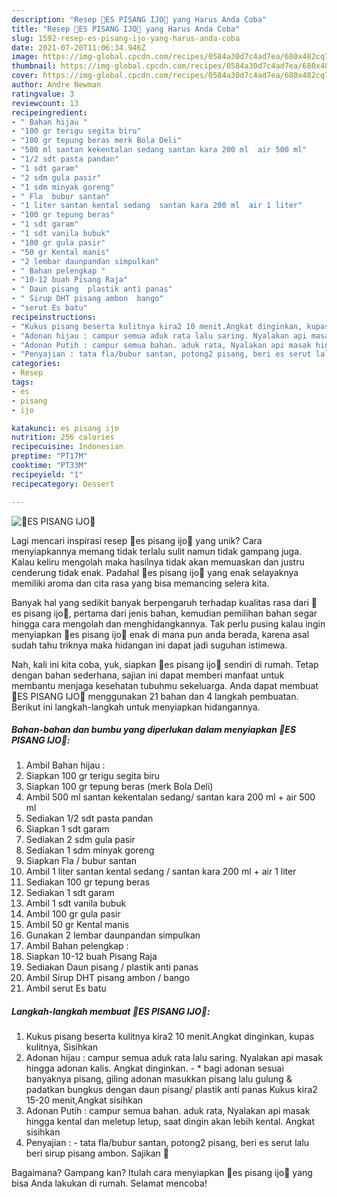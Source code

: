 ```yaml
---
description: "Resep 🍌ES PISANG IJO🥣 yang Harus Anda Coba"
title: "Resep 🍌ES PISANG IJO🥣 yang Harus Anda Coba"
slug: 1592-resep-es-pisang-ijo-yang-harus-anda-coba
date: 2021-07-20T11:06:34.946Z
image: https://img-global.cpcdn.com/recipes/0584a30d7c4ad7ea/680x482cq70/🍌es-pisang-ijo🥣-foto-resep-utama.jpg
thumbnail: https://img-global.cpcdn.com/recipes/0584a30d7c4ad7ea/680x482cq70/🍌es-pisang-ijo🥣-foto-resep-utama.jpg
cover: https://img-global.cpcdn.com/recipes/0584a30d7c4ad7ea/680x482cq70/🍌es-pisang-ijo🥣-foto-resep-utama.jpg
author: Andre Newman
ratingvalue: 3
reviewcount: 13
recipeingredient:
- " Bahan hijau "
- "100 gr terigu segita biru"
- "100 gr tepung beras merk Bola Deli"
- "500 ml santan kekentalan sedang santan kara 200 ml  air 500 ml"
- "1/2 sdt pasta pandan"
- "1 sdt garam"
- "2 sdm gula pasir"
- "1 sdm minyak goreng"
- " Fla  bubur santan"
- "1 liter santan kental sedang  santan kara 200 ml  air 1 liter"
- "100 gr tepung beras"
- "1 sdt garam"
- "1 sdt vanila bubuk"
- "100 gr gula pasir"
- "50 gr Kental manis"
- "2 lembar daunpandan simpulkan"
- " Bahan pelengkap "
- "10-12 buah Pisang Raja"
- " Daun pisang  plastik anti panas"
- " Sirup DHT pisang ambon  bango"
- "serut Es batu"
recipeinstructions:
- "Kukus pisang beserta kulitnya kira2 10 menit.Angkat dinginkan, kupas kulitnya, Sisihkan"
- "Adonan hijau : campur semua aduk rata lalu saring. Nyalakan api masak hingga adonan kalis. Angkat dinginkan. * bagi adonan sesuai banyaknya pisang, giling adonan masukkan pisang lalu gulung &amp; padatkan bungkus dengan daun pisang/ plastik anti panas Kukus kira2 15-20 menit,Angkat sisihkan"
- "Adonan Putih : campur semua bahan. aduk rata, Nyalakan api masak hingga kental dan meletup letup, saat dingin akan lebih kental. Angkat sisihkan"
- "Penyajian : tata fla/bubur santan, potong2 pisang, beri es serut lalu beri sirup pisang ambon. Sajikan 🥣"
categories:
- Resep
tags:
- es
- pisang
- ijo

katakunci: es pisang ijo 
nutrition: 256 calories
recipecuisine: Indonesian
preptime: "PT17M"
cooktime: "PT33M"
recipeyield: "1"
recipecategory: Dessert

---
```



![🍌ES PISANG IJO🥣](https://img-global.cpcdn.com/recipes/0584a30d7c4ad7ea/680x482cq70/🍌es-pisang-ijo🥣-foto-resep-utama.jpg)

Lagi mencari inspirasi resep 🍌es pisang ijo🥣 yang unik? Cara menyiapkannya memang tidak terlalu sulit namun tidak gampang juga. Kalau keliru mengolah maka hasilnya tidak akan memuaskan dan justru cenderung tidak enak. Padahal 🍌es pisang ijo🥣 yang enak selayaknya memiliki aroma dan cita rasa yang bisa memancing selera kita.



Banyak hal yang sedikit banyak berpengaruh terhadap kualitas rasa dari 🍌es pisang ijo🥣, pertama dari jenis bahan, kemudian pemilihan bahan segar hingga cara mengolah dan menghidangkannya. Tak perlu pusing kalau ingin menyiapkan 🍌es pisang ijo🥣 enak di mana pun anda berada, karena asal sudah tahu triknya maka hidangan ini dapat jadi suguhan istimewa.


Nah, kali ini kita coba, yuk, siapkan 🍌es pisang ijo🥣 sendiri di rumah. Tetap dengan bahan sederhana, sajian ini dapat memberi manfaat untuk membantu menjaga kesehatan tubuhmu sekeluarga. Anda dapat membuat 🍌ES PISANG IJO🥣 menggunakan 21 bahan dan 4 langkah pembuatan. Berikut ini langkah-langkah untuk menyiapkan hidangannya.

<!--inarticleads1-->

##### Bahan-bahan dan bumbu yang diperlukan dalam menyiapkan 🍌ES PISANG IJO🥣:

1. Ambil  Bahan hijau :
1. Siapkan 100 gr terigu segita biru
1. Siapkan 100 gr tepung beras (merk Bola Deli)
1. Ambil 500 ml santan kekentalan sedang/ santan kara 200 ml + air 500 ml
1. Sediakan 1/2 sdt pasta pandan
1. Siapkan 1 sdt garam
1. Sediakan 2 sdm gula pasir
1. Sediakan 1 sdm minyak goreng
1. Siapkan  Fla / bubur santan
1. Ambil 1 liter santan kental sedang / santan kara 200 ml + air 1 liter
1. Sediakan 100 gr tepung beras
1. Sediakan 1 sdt garam
1. Ambil 1 sdt vanila bubuk
1. Ambil 100 gr gula pasir
1. Ambil 50 gr Kental manis
1. Gunakan 2 lembar daunpandan simpulkan
1. Ambil  Bahan pelengkap :
1. Siapkan 10-12 buah Pisang Raja
1. Sediakan  Daun pisang / plastik anti panas
1. Ambil  Sirup DHT pisang ambon / bango
1. Ambil serut Es batu




<!--inarticleads2-->

##### Langkah-langkah membuat 🍌ES PISANG IJO🥣:

1. Kukus pisang beserta kulitnya kira2 10 menit.Angkat dinginkan, kupas kulitnya, Sisihkan
1. Adonan hijau : campur semua aduk rata lalu saring. Nyalakan api masak hingga adonan kalis. Angkat dinginkan. - * bagi adonan sesuai banyaknya pisang, giling adonan masukkan pisang lalu gulung &amp; padatkan bungkus dengan daun pisang/ plastik anti panas Kukus kira2 15-20 menit,Angkat sisihkan
1. Adonan Putih : campur semua bahan. aduk rata, Nyalakan api masak hingga kental dan meletup letup, saat dingin akan lebih kental. Angkat sisihkan
1. Penyajian : - tata fla/bubur santan, potong2 pisang, beri es serut lalu beri sirup pisang ambon. Sajikan 🥣




Bagaimana? Gampang kan? Itulah cara menyiapkan 🍌es pisang ijo🥣 yang bisa Anda lakukan di rumah. Selamat mencoba!
